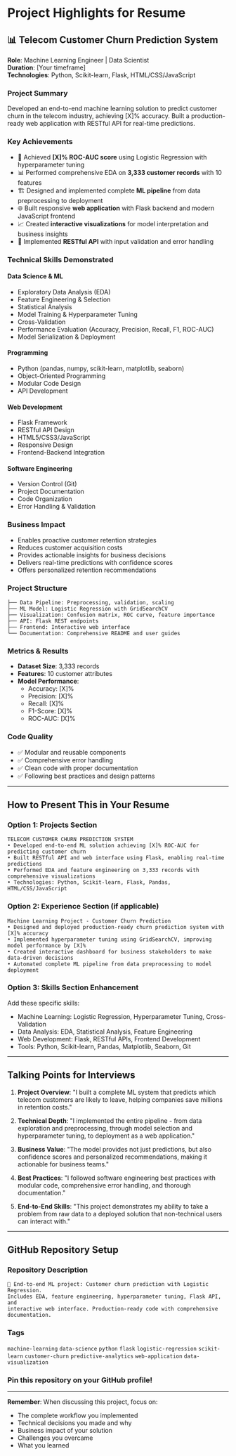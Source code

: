 # Project Highlights for Resume

## 📊 Telecom Customer Churn Prediction System

**Role**: Machine Learning Engineer | Data Scientist  
**Duration**: [Your timeframe]  
**Technologies**: Python, Scikit-learn, Flask, HTML/CSS/JavaScript

### Project Summary
Developed an end-to-end machine learning solution to predict customer churn in the telecom industry, achieving [X]% accuracy. Built a production-ready web application with RESTful API for real-time predictions.

### Key Achievements
- 🎯 Achieved **[X]% ROC-AUC score** using Logistic Regression with hyperparameter tuning
- 📊 Performed comprehensive EDA on **3,333 customer records** with 10 features
- 🏗️ Designed and implemented complete **ML pipeline** from data preprocessing to deployment
- 🌐 Built responsive **web application** with Flask backend and modern JavaScript frontend
- 📈 Created **interactive visualizations** for model interpretation and business insights
- 🔧 Implemented **RESTful API** with input validation and error handling

### Technical Skills Demonstrated

#### Data Science & ML
- Exploratory Data Analysis (EDA)
- Feature Engineering & Selection
- Statistical Analysis
- Model Training & Hyperparameter Tuning
- Cross-Validation
- Performance Evaluation (Accuracy, Precision, Recall, F1, ROC-AUC)
- Model Serialization & Deployment

#### Programming
- Python (pandas, numpy, scikit-learn, matplotlib, seaborn)
- Object-Oriented Programming
- Modular Code Design
- API Development

#### Web Development
- Flask Framework
- RESTful API Design
- HTML5/CSS3/JavaScript
- Responsive Design
- Frontend-Backend Integration

#### Software Engineering
- Version Control (Git)
- Project Documentation
- Code Organization
- Error Handling & Validation

### Business Impact
- Enables proactive customer retention strategies
- Reduces customer acquisition costs
- Provides actionable insights for business decisions
- Delivers real-time predictions with confidence scores
- Offers personalized retention recommendations

### Project Structure
```
├── Data Pipeline: Preprocessing, validation, scaling
├── ML Model: Logistic Regression with GridSearchCV
├── Visualization: Confusion matrix, ROC curve, feature importance
├── API: Flask REST endpoints
├── Frontend: Interactive web interface
└── Documentation: Comprehensive README and user guides
```

### Metrics & Results
- **Dataset Size**: 3,333 records
- **Features**: 10 customer attributes
- **Model Performance**:
  - Accuracy: [X]%
  - Precision: [X]%
  - Recall: [X]%
  - F1-Score: [X]%
  - ROC-AUC: [X]%

### Code Quality
- ✅ Modular and reusable components
- ✅ Comprehensive error handling
- ✅ Clean code with proper documentation
- ✅ Following best practices and design patterns

---

## How to Present This in Your Resume

### Option 1: Projects Section
```
TELECOM CUSTOMER CHURN PREDICTION SYSTEM
• Developed end-to-end ML solution achieving [X]% ROC-AUC for predicting customer churn
• Built RESTful API and web interface using Flask, enabling real-time predictions
• Performed EDA and feature engineering on 3,333 records with comprehensive visualizations
• Technologies: Python, Scikit-learn, Flask, Pandas, HTML/CSS/JavaScript
```

### Option 2: Experience Section (if applicable)
```
Machine Learning Project - Customer Churn Prediction
• Designed and deployed production-ready churn prediction system with [X]% accuracy
• Implemented hyperparameter tuning using GridSearchCV, improving model performance by [X]%
• Created interactive dashboard for business stakeholders to make data-driven decisions
• Automated complete ML pipeline from data preprocessing to model deployment
```

### Option 3: Skills Section Enhancement
Add these specific skills:
- Machine Learning: Logistic Regression, Hyperparameter Tuning, Cross-Validation
- Data Analysis: EDA, Statistical Analysis, Feature Engineering
- Web Development: Flask, RESTful APIs, Frontend Development
- Tools: Python, Scikit-learn, Pandas, Matplotlib, Seaborn, Git

---

## Talking Points for Interviews

1. **Project Overview**: "I built a complete ML system that predicts which telecom customers are likely to leave, helping companies save millions in retention costs."

2. **Technical Depth**: "I implemented the entire pipeline - from data exploration and preprocessing, through model selection and hyperparameter tuning, to deployment as a web application."

3. **Business Value**: "The model provides not just predictions, but also confidence scores and personalized recommendations, making it actionable for business teams."

4. **Best Practices**: "I followed software engineering best practices with modular code, comprehensive error handling, and thorough documentation."

5. **End-to-End Skills**: "This project demonstrates my ability to take a problem from raw data to a deployed solution that non-technical users can interact with."

---

## GitHub Repository Setup

### Repository Description
```
🎯 End-to-end ML project: Customer churn prediction with Logistic Regression. 
Includes EDA, feature engineering, hyperparameter tuning, Flask API, and 
interactive web interface. Production-ready code with comprehensive documentation.
```

### Tags
`machine-learning` `data-science` `python` `flask` `logistic-regression` 
`scikit-learn` `customer-churn` `predictive-analytics` `web-application` 
`data-visualization`

### Pin this repository on your GitHub profile!

---

**Remember**: When discussing this project, focus on:
- The complete workflow you implemented
- Technical decisions you made and why
- Business impact of your solution
- Challenges you overcame
- What you learned
